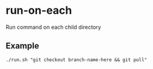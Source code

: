 
# run-on-each
Run command on each child directory

## Example

    ./run.sh "git checkout branch-name-here && git pull"

